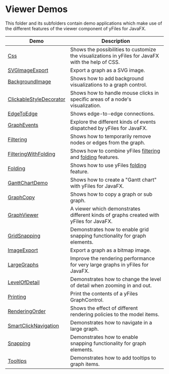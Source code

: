 
# Viewer Demos
  

 This folder and its subfolders contain demo applications which make use of the different features of the viewer component of yFiles for JavaFX.   

| Demo | Description |
|------|-------------|
|[Css](../../src/viewer/css/)| Shows the possibilities to customize the visualizations in yFiles for JavaFX with the help of CSS. |
|[SVGImageExport](../../src-svg/viewer/svgimageexport/)| Export a graph as a SVG image. |
|[BackgroundImage](../../src/viewer/backgroundimage/)| Shows how to add background visualizations to a graph control. |
|[ClickableStyleDecorator](../../src/viewer/clickablestyledecorator/)| Shows how to handle mouse clicks in specific areas of a node's visualization. |
|[EdgeToEdge](../../src/viewer/edgetoedge/)| Shows edge-to-edge connections. |
|[GraphEvents](../../src/viewer/events/)| Explore the different kinds of events dispatched by yFiles for JavaFX. |
|[Filtering](../../src/viewer/filtering/)| Shows how to temporarily remove nodes or edges from the graph. |
|[FilteringWithFolding](../../src/viewer/filteringandfolding/)| Shows how to combine yFiles [filtering](https://docs.yworks.com/yfilesjavafx/doc/api/#/dguide/filtering) and [folding](https://docs.yworks.com/yfilesjavafx/doc/api/#/dguide/folding) features. |
|[Folding](../../src/viewer/folding/)| Shows how to use yFiles [folding](https://docs.yworks.com/yfilesjavafx/doc/api/#/dguide/folding) feature. |
|[GanttChartDemo](../../src/viewer/ganttchart/)| Shows how to create a "Gantt chart" with yFiles for JavaFX. |
|[GraphCopy](../../src/viewer/graphcopy/)| Shows how to copy a graph or sub graph. |
|[GraphViewer](../../src/viewer/graphviewer/)| A viewer which demonstrates different kinds of graphs created with yFiles for JavaFX. |
|[GridSnapping](../../src/viewer/gridsnapping/)| Demonstrates how to enable grid snapping functionality for graph elements. |
|[ImageExport](../../src/viewer/imageexport/)| Export a graph as a bitmap image. |
|[LargeGraphs](../../src/viewer/largegraphs/)| Improve the rendering performance for very large graphs in yFiles for JavaFX. |
|[LevelOfDetail](../../src/viewer/levelofdetail/)| Demonstrates how to change the level of detail when zooming in and out. |
|[Printing](../../src/viewer/printing/)| Print the contents of a yFiles GraphControl. |
|[RenderingOrder](../../src/viewer/renderingorder/)| Shows the effect of different rendering policies to the model items. |
|[SmartClickNavigation](../../src/viewer/smartclicknavigation/)| Demonstrates how to navigate in a large graph. |
|[Snapping](../../src/viewer/snapping/)| Demonstrates how to enable snapping functionality for graph elements. |
|[Tooltips](../../src/viewer/tooltips/)| Demonstrates how to add tooltips to graph items. |
